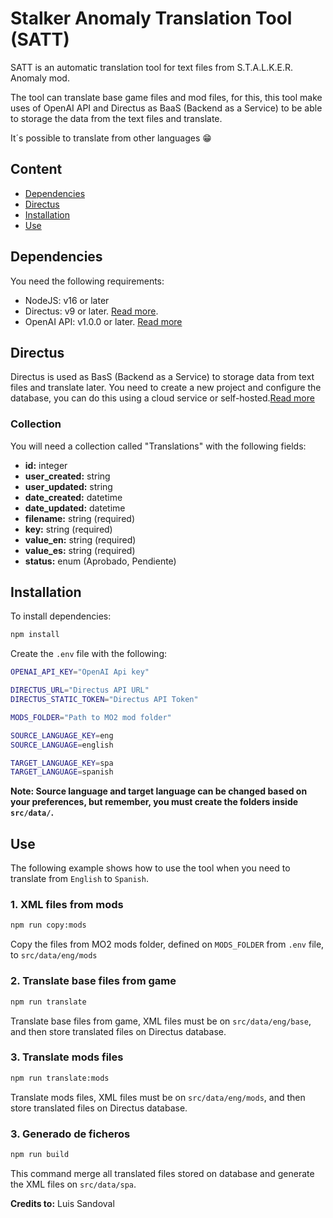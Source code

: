 # Stalker Anomaly Translation Tool (SATT)

SATT is an automatic translation tool for text files from S.T.A.L.K.E.R. Anomaly mod.

The tool can translate base game files and mod files, for this, this tool make uses of OpenAI API and Directus as BaaS (Backend as a Service) to be able to storage the data from the text files and translate.

It´s possible to translate from other languages 😁

## Content

- [Dependencies](#dependencies)
- [Directus](#directus)
- [Installation](#installation)
- [Use](#use)

## Dependencies

You need the following requirements:

- NodeJS: v16 or later
- Directus: v9 or later. [Read more](https://docs.directus.io/).
- OpenAI API: v1.0.0 or later. [Read more](https://help.openai.com/en/articles/4936850-where-do-i-find-my-secret-api-key)

## Directus

Directus is used as BasS (Backend as a Service) to storage data from text files and translate later. You need to create a new project and configure the database, you can do this using a cloud service or self-hosted.[Read more](https://docs.directus.io/)

### Collection

You will need a collection called "Translations" with the following fields:

- **id:** integer
- **user_created:** string
- **user_updated:** string
- **date_created:** datetime
- **date_updated:** datetime
- **filename:** string (required)
- **key:** string (required)
- **value_en:** string (required)
- **value_es:** string (required)
- **status:** enum (Aprobado, Pendiente)

## Installation

To install dependencies:

```sh
npm install
```

Create the `.env` file with the following:

```sh
OPENAI_API_KEY="OpenAI Api key"

DIRECTUS_URL="Directus API URL"
DIRECTUS_STATIC_TOKEN="Directus API Token"

MODS_FOLDER="Path to MO2 mod folder"

SOURCE_LANGUAGE_KEY=eng
SOURCE_LANGUAGE=english

TARGET_LANGUAGE_KEY=spa
TARGET_LANGUAGE=spanish

```

**Note: Source language and target language can be changed based on your preferences, but remember, you must create the folders inside `src/data/`.**

## Use

The following example shows how to use the tool when you need to translate from `English` to `Spanish`.

### 1. XML files from mods

```sh
npm run copy:mods
```

Copy the files from MO2 mods folder, defined on `MODS_FOLDER` from `.env` file, to `src/data/eng/mods`

### 2. Translate base files from game

```sh
npm run translate
```

Translate base files from game, XML files must be on `src/data/eng/base`, and then store translated files on Directus database.

### 3. Translate mods files

```sh
npm run translate:mods
```

Translate mods files, XML files must be on `src/data/eng/mods`, and then store translated files on Directus database.

### 3. Generado de ficheros

```sh
npm run build
```

This command merge all translated files stored on database and generate the XML files on `src/data/spa`.


**Credits to:** Luis Sandoval
